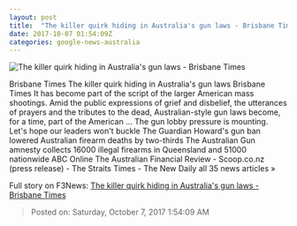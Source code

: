 ```yaml
---
layout: post
title:  "The killer quirk hiding in Australia's gun laws - Brisbane Times"
date: 2017-10-07 01:54:09Z
categories: google-news-australia
---
```


![The killer quirk hiding in Australia's gun laws - Brisbane Times](https://static.ffx.io/images/$width_800,$height_450/t_crop_fill/t_quality_best,f_auto/bd8e6d0e822a4a7b6d01de943d7563842b083764)

Brisbane Times The killer quirk hiding in Australia's gun laws Brisbane Times It has become part of the script of the larger American mass shootings. Amid the public expressions of grief and disbelief, the utterances of prayers and the tributes to the dead, Australian-style gun laws become, for a time, part of the American ... The gun lobby pressure is mounting. Let's hope our leaders won't buckle The Guardian Howard's gun ban lowered Australian firearm deaths by two-thirds The Australian Gun amnesty collects 16000 illegal firearms in Queensland and 51000 nationwide ABC Online The Australian Financial Review - Scoop.co.nz (press release) - The Straits Times - The New Daily all 35 news articles »


Full story on F3News: [The killer quirk hiding in Australia's gun laws - Brisbane Times](http://www.f3nws.com/n/aKmqYF)

> Posted on: Saturday, October 7, 2017 1:54:09 AM
